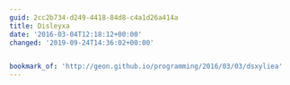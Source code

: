 ```yaml
---
guid: 2cc2b734-d249-4418-84d8-c4a1d26a414a
title: Disleyxa
date: '2016-03-04T12:18:12+00:00'
changed: '2019-09-24T14:36:02+00:00'


bookmark_of: 'http://geon.github.io/programming/2016/03/03/dsxyliea'
---
```





